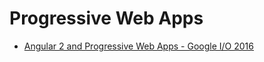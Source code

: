 # Progressive Web Apps

* [Angular 2 and Progressive Web Apps - Google I/O 2016](https://www.youtube.com/watch?v=vAb-2d1vcg8)



